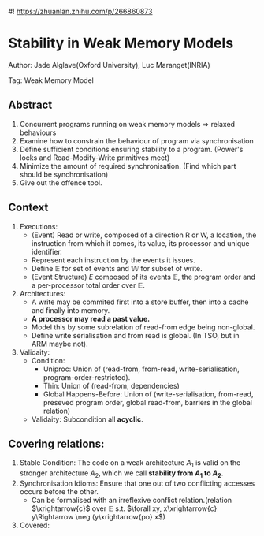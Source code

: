 #! https://zhuanlan.zhihu.com/p/266860873
# Stability in Weak Memory Models

Author: Jade Alglave(Oxford University), Luc Maranget(INRIA)

Tag: Weak Memory Model

## Abstract
1. Concurrent programs running on weak memory models => relaxed behaviours
2. Examine how to constrain the behaviour of program via synchronisation
3. Define sufficient conditions ensuring stability to a program. (Power's locks and Read-Modify-Write primitives meet)
4. Minimize the amount of required synchronisation. (Find which part should be synchronisation)
5. Give out the offence tool.

## Context
1. Executions:
    - (Event) Read or write, composed of a direction R or W, a location, the instruction from which it comes, its value, its processor and unique identifier.
    - Represent each instruction by the events it issues.
    - Define $\mathbb{E}$ for set of events and $\mathbb{W}$ for subset of write.
    - (Event Structure) $E$ composed of its events $\mathbb{E}$, the program order and a per-processor total order over $\mathbb{E}$.
2. Architectures:
    - A write may be commited first into a store buffer, then into a cache and finally into memory.
    - **A processor may read a past value.**
    - Model this by some subrelation of read-from edge being non-global.
    - Define write serialisation and from read is global. (In TSO, but in ARM maybe not).
3. Validaity:
    - Condition:
        - Uniproc: Union of (read-from, from-read, write-serialisation, program-order-restricted).
        - Thin: Union of (read-from, dependencies)
        - Global Happens-Before: Union of (write-serialisation, from-read, preseved program order, global read-from, barriers in the global relation)
    - Validaity: Subcondition all **acyclic**.

## Covering relations:
1. Stable Condition: The code on a weak architecture $A_1$ is valid on the stronger architecture $A_2$, which we call **stability from $A_1$ to $A_2$**.
2. Synchronisation Idioms: Ensure that one out of two conflicting accesses occurs before the other.
    - Can be formalised with an irreflexive conflict relation.(relation $\xrightarrow{c}$ over $\mathbb{E}$ s.t. $\forall xy, x\xrightarrow{c} y\Rightarrow \neg (y\xrightarrow{po} x$)
3. Covered: 